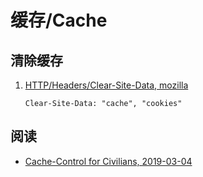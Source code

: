# 缓存/Cache

## 清除缓存

1. [HTTP/Headers/Clear-Site-Data, mozilla](https://developer.mozilla.org/en-US/docs/Web/HTTP/Headers/Clear-Site-Data)

    ```http
    Clear-Site-Data: "cache", "cookies"
    ```

## 阅读

* [Cache-Control for Civilians, 2019-03-04](https://csswizardry.com/2019/03/cache-control-for-civilians/)

